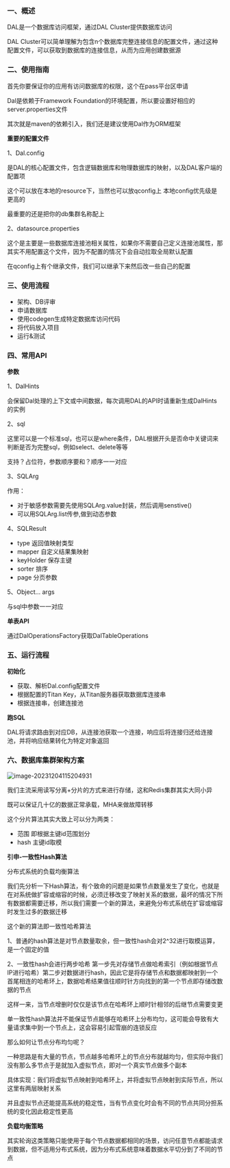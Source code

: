 ### 一、概述

DAL是一个数据库访问框架，通过DAL Cluster提供数据库访问

DAL Cluster可以简单理解为包含n个数据库完整连接信息的配置文件，通过这种配置文件，可以获取到数据库的连接信息，从而为应用创建数据源



### 二、使用指南

首先你要保证你的应用有访问数据库的权限，这个在pass平台区申请

Dal是依赖于Framework Foundation的环境配置，所以要设置好相应的server.properties文件

其次就是maven的依赖引入，我们还是建议使用Dal作为ORM框架



**重要的配置文件**

1、Dal.config 

是DAL的核心配置文件，包含逻辑数据库和物理数据库的映射，以及DAL客户端的配置项

这个可以放在本地的resource下，当然也可以放qconfig上 本地config优先级是更高的

最重要的还是把你的db集群名称配上



2、datasource.properties

这个是主要是一些数据库连接池相关属性，如果你不需要自己定义连接池属性，那其实不用配置这个文件，因为不配置的情况下会自动拉取全局默认配置

在qconfig上有个继承文件，我们可以继承下来然后改一些自己的配置



### 三、使用流程

- 架构、DB评审
- 申请数据库
- 使用codegen生成特定数据库访问代码
- 将代码放入项目
- 运行&测试





### 四、常用API

**参数**

1、DalHints

会保留Dal处理的上下文或中间数据，每次调用DAL的API时请重新生成DalHints的实例



2、sql

这里可以是一个标准sql，也可以是where条件，DAL根据开头是否命中关键词来判断是否为完整sql，例如select、delete等等

支持？占位符，参数顺序要和？顺序一一对应



3、SQLArg

作用：

- 对于敏感参数需要先使用SQLArg.value封装，然后调用senstive()
- 可以用SQLArg.list传参,做到动态参数



4、SQLResult

- type 返回值映射类型
- mapper 自定义结果集映射
- keyHolder 保存主键
- sorter 排序
- page 分页参数



5、Object... args

与sql中参数一一对应



**单表API**

通过DalOperationsFactory获取DalTableOperations







### 五、运行流程

**初始化**

- 获取、解析Dal.config配置文件
- 根据配置的Titan Key，从Titan服务器获取数据库连接串
- 根据连接串，创建连接池



**跑SQL**

DAL将请求路由到对应DB，从连接池获取一个连接，响应后将连接归还给连接池，并将响应结果转化为特定对象返回



### 六、数据库集群架构方案

![image-20231204115204931](D:\Users\haoxiang_zhang\AppData\Roaming\Typora\typora-user-images\image-20231204115204931.png)

我们主流采用读写分离+分片的方式来进行存储，这和Redis集群其实大同小异

既可以保证几十亿的数据正常承载，MHA来做故障转移



这个分片算法其实大致上可以分为两类：

- 范围 即根据主键id范围划分
- hash 主键id取模



**引申-一致性Hash算法**

分布式系统的负载均衡算法

我们先分析一下Hash算法，有个致命的问题是如果节点数量发生了变化，也就是在对系统做扩容或缩容的时候，必须迁移改变了映射关系的数据，最坏的情况下所有数据都需要迁移，所以我们需要一个新的算法，来避免分布式系统在扩容或缩容时发生过多的数据迁移



这个新的算法即一致性哈希算法

1、普通的hash算法是对节点数量取余，但一致性hash会对2^32进行取模运算，是一个固定的值

2、一致性hash会进行两步哈希 第一步先对存储节点做哈希索引（例如根据节点IP进行哈希）第二步对数据进行hash，因此它是将存储节点和数据都映射到一个首尾相连的哈希环上，数据哈希结果值往顺时针方向找到的第一个节点即存储改数据的节点



这样一来，当节点增删时仅仅是该节点在哈希环上顺时针相邻的后继节点需要变更



单一致性hash算法并不能保证节点能够在哈希环上分布均匀，这可能会导致有大量请求集中到一个节点上，这会容易引起雪崩的连锁反应



那么如何让节点分布均匀呢？

一种思路是有大量的节点，节点越多哈希环上的节点分布就越均匀，但实际中我们没有那么多节点于是就加入虚拟节点，即对一个真实节点做多个副本

具体实现：我们将虚拟节点映射到哈希环上，并将虚拟节点映射到实际节点，所以这里有两层映射关系



并且虚拟节点还能提高系统的稳定性，当有节点变化时会有不同的节点共同分担系统的变化因此稳定性更高



**负载均衡策略**

其实轮询这类策略只能使用于每个节点数据都相同的场景，访问任意节点都能请求到数据，但不适用分布式系统，因为分布式系统意味着数据水平切分到了不同的节点

















